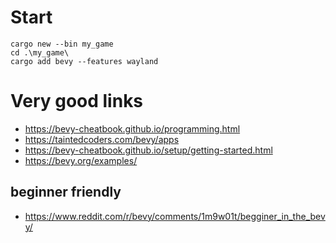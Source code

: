 # Start

````shell
cargo new --bin my_game
cd .\my_game\
cargo add bevy --features wayland
````

# Very good links
- https://bevy-cheatbook.github.io/programming.html
- https://taintedcoders.com/bevy/apps
- https://bevy-cheatbook.github.io/setup/getting-started.html
- https://bevy.org/examples/

## beginner friendly
- https://www.reddit.com/r/bevy/comments/1m9w01t/begginer_in_the_bevy/